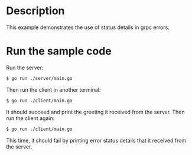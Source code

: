 # Description

This example demonstrates the use of status details in grpc errors.

# Run the sample code

Run the server:

```sh
$ go run ./server/main.go
```

Then run the client in another terminal:

```sh
$ go run ./client/main.go
```

It should succeed and print the greeting it received from the server.
Then run the client again:

```sh
$ go run ./client/main.go
```

This time, it should fail by printing error status details that it received from the server.

